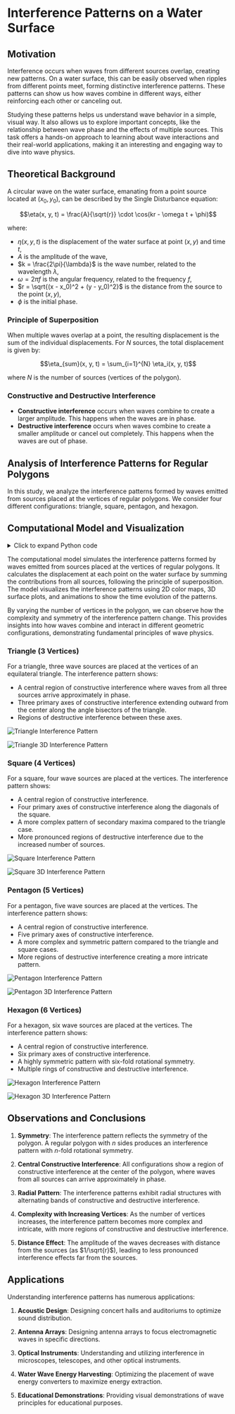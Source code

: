 # Interference Patterns on a Water Surface

## Motivation

Interference occurs when waves from different sources overlap, creating new
patterns. On a water surface, this can be easily observed when ripples from
different points meet, forming distinctive interference patterns. These patterns
can show us how waves combine in different ways, either reinforcing each other
or canceling out.

Studying these patterns helps us understand wave behavior in a simple, visual
way. It also allows us to explore important concepts, like the relationship
between wave phase and the effects of multiple sources. This task offers a
hands-on approach to learning about wave interactions and their real-world
applications, making it an interesting and engaging way to dive into wave
physics.

## Theoretical Background

A circular wave on the water surface, emanating from a point source located at
$(x_0, y_0)$, can be described by the Single Disturbance equation:

$$\eta(x, y, t) = \frac{A}{\sqrt{r}} \cdot \cos(kr - \omega t + \phi)$$

where:

-   $\eta(x, y, t)$ is the displacement of the water surface at point $(x, y)$
    and time $t$,
-   $A$ is the amplitude of the wave,
-   $k = \frac{2\pi}{\lambda}$ is the wave number, related to the wavelength
    $\lambda$,
-   $\omega = 2\pi f$ is the angular frequency, related to the frequency $f$,
-   $r = \sqrt{(x - x_0)^2 + (y - y_0)^2}$ is the distance from the source to
    the point $(x, y)$,
-   $\phi$ is the initial phase.

### Principle of Superposition

When multiple waves overlap at a point, the resulting displacement is the sum of
the individual displacements. For $N$ sources, the total displacement is given
by:

$$\eta_{sum}(x, y, t) = \sum_{i=1}^{N} \eta_i(x, y, t)$$

where $N$ is the number of sources (vertices of the polygon).

### Constructive and Destructive Interference

-   **Constructive interference** occurs when waves combine to create a larger
    amplitude. This happens when the waves are in phase.
-   **Destructive interference** occurs when waves combine to create a smaller
    amplitude or cancel out completely. This happens when the waves are out of
    phase.

## Analysis of Interference Patterns for Regular Polygons

In this study, we analyze the interference patterns formed by waves emitted from
sources placed at the vertices of regular polygons. We consider four different
configurations: triangle, square, pentagon, and hexagon.

## Computational Model and Visualization

<details>
<summary>Click to expand Python code</summary>

```python
import numpy as np
import matplotlib.pyplot as plt
from matplotlib.animation import FuncAnimation
import os
from mpl_toolkits.mplot3d import Axes3D
from matplotlib import cm

# Create directory for pics if it doesn't exist
image_dir = os.path.join('docs', '1 Physics', '3 Waves', 'pics')
os.makedirs(image_dir, exist_ok=True)

# Constants and parameters
A = 1.0  # Amplitude
lamb = 0.5  # Wavelength (lambda)
f = 1.0  # Frequency
k = 2 * np.pi / lamb  # Wave number
omega = 2 * np.pi * f  # Angular frequency
phi = 0  # Initial phase

# Function to calculate the displacement at a point due to a single source
def calculate_displacement(x, y, t, source_pos):
    """
    Calculate the displacement of the water surface at point (x, y) and time t
    due to a wave from a source at source_pos.

    Args:
        x, y: Coordinates of the point
        t: Time
        source_pos: Position of the source (x0, y0)

    Returns:
        Displacement at point (x, y) and time t
    """
    x0, y0 = source_pos
    r = np.sqrt((x - x0)**2 + (y - y0)**2)
    # Avoid division by zero at the source
    if r < 1e-10:
        return 0
    return A / np.sqrt(r) * np.cos(k * r - omega * t + phi)

# Function to calculate the total displacement due to multiple sources
def calculate_total_displacement(x, y, t, sources):
    """
    Calculate the total displacement at point (x, y) and time t due to all sources.

    Args:
        x, y: Coordinates of the point
        t: Time
        sources: List of source positions [(x1, y1), (x2, y2), ...]

    Returns:
        Total displacement at point (x, y) and time t
    """
    total = 0
    for source_pos in sources:
        total += calculate_displacement(x, y, t, source_pos)
    return total

# Function to generate the vertices of a regular polygon
def generate_polygon_vertices(n, radius=1.0, center=(0, 0)):
    """
    Generate the vertices of a regular polygon.

    Args:
        n: Number of sides (vertices)
        radius: Distance from center to vertices
        center: Center position (x, y)

    Returns:
        List of vertex positions [(x1, y1), (x2, y2), ...]
    """
    vertices = []
    for i in range(n):
        angle = 2 * np.pi * i / n
        x = center[0] + radius * np.cos(angle)
        y = center[1] + radius * np.sin(angle)
        vertices.append((x, y))
    return vertices

# Main function
if __name__ == "__main__":
    # Analyze interference patterns for different polygons
    analyze_polygon_interference()

    print("All simulations and visualizations completed.")
    print(f"pics saved to {image_dir}")
```

</details>

The computational model simulates the interference patterns formed by waves
emitted from sources placed at the vertices of regular polygons. It calculates
the displacement at each point on the water surface by summing the contributions
from all sources, following the principle of superposition. The model visualizes
the interference patterns using 2D color maps, 3D surface plots, and animations
to show the time evolution of the patterns.

By varying the number of vertices in the polygon, we can observe how the
complexity and symmetry of the interference pattern change. This provides
insights into how waves combine and interact in different geometric
configurations, demonstrating fundamental principles of wave physics.

### Triangle (3 Vertices)

For a triangle, three wave sources are placed at the vertices of an equilateral
triangle. The interference pattern shows:

-   A central region of constructive interference where waves from all three
    sources arrive approximately in phase.
-   Three primary axes of constructive interference extending outward from the
    center along the angle bisectors of the triangle.
-   Regions of destructive interference between these axes.

![Triangle Interference Pattern](./pics/triangle_interference_2d.png)

![Triangle 3D Interference Pattern](./pics/triangle_interference_3d.png)

### Square (4 Vertices)

For a square, four wave sources are placed at the vertices. The interference
pattern shows:

-   A central region of constructive interference.
-   Four primary axes of constructive interference along the diagonals of the
    square.
-   A more complex pattern of secondary maxima compared to the triangle case.
-   More pronounced regions of destructive interference due to the increased
    number of sources.

![Square Interference Pattern](./pics/square_interference_2d.png)

![Square 3D Interference Pattern](./pics/square_interference_3d.png)

### Pentagon (5 Vertices)

For a pentagon, five wave sources are placed at the vertices. The interference
pattern shows:

-   A central region of constructive interference.
-   Five primary axes of constructive interference.
-   A more complex and symmetric pattern compared to the triangle and square
    cases.
-   More regions of destructive interference creating a more intricate pattern.

![Pentagon Interference Pattern](./pics/pentagon_interference_2d.png)

![Pentagon 3D Interference Pattern](./pics/pentagon_interference_3d.png)

### Hexagon (6 Vertices)

For a hexagon, six wave sources are placed at the vertices. The interference
pattern shows:

-   A central region of constructive interference.
-   Six primary axes of constructive interference.
-   A highly symmetric pattern with six-fold rotational symmetry.
-   Multiple rings of constructive and destructive interference.

![Hexagon Interference Pattern](./pics/hexagon_interference_2d.png)

![Hexagon 3D Interference Pattern](./pics/hexagon_interference_3d.png)

## Observations and Conclusions

1. **Symmetry**: The interference pattern reflects the symmetry of the polygon.
   A regular polygon with $n$ sides produces an interference pattern with
   $n$-fold rotational symmetry.

2. **Central Constructive Interference**: All configurations show a region of
   constructive interference at the center of the polygon, where waves from all
   sources can arrive approximately in phase.

3. **Radial Pattern**: The interference patterns exhibit radial structures with
   alternating bands of constructive and destructive interference.

4. **Complexity with Increasing Vertices**: As the number of vertices increases,
   the interference pattern becomes more complex and intricate, with more
   regions of constructive and destructive interference.

5. **Distance Effect**: The amplitude of the waves decreases with distance from
   the sources (as $1/\sqrt{r}$), leading to less pronounced interference
   effects far from the sources.

## Applications

Understanding interference patterns has numerous applications:

1. **Acoustic Design**: Designing concert halls and auditoriums to optimize
   sound distribution.

2. **Antenna Arrays**: Designing antenna arrays to focus electromagnetic waves
   in specific directions.

3. **Optical Instruments**: Understanding and utilizing interference in
   microscopes, telescopes, and other optical instruments.

4. **Water Wave Energy Harvesting**: Optimizing the placement of wave energy
   converters to maximize energy extraction.

5. **Educational Demonstrations**: Providing visual demonstrations of wave
   principles for educational purposes.
